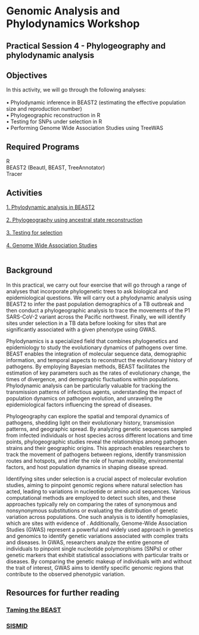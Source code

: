 # Genomic Analysis and Phylodynamics Workshop

## Practical Session 4 - Phylogeography and phylodynamic analysis


Objectives
---

In this activity, we will go through the following analyses:<br>
<br>
• Phylodynamic inference in BEAST2 (estimating the effective population size and reproduction number) <br>
• Phylogeographic reconstruction in R <br>
• Testing for SNPs under selection in R <br>
• Performing Genome Wide Association Studies using TreeWAS <br>


Required Programs
---

R <br>
BEAST2 (BeautI, BEAST, TreeAnnotator) <br>
Tracer <br>


## Activities

[1. Phylodynamic analysis in BEAST2](Phylodynamics_beast.md)<br>
<br>
[2. Phylogeography using ancestral state reconstruction](Ancestral_reconstruction.html)<br>
<br>
[3. Testing for selection](Homoplasy.html)<br>
<br>
[4. Genome Wide Association Studies](GWAS.html)<br>
<br>


Background
---

In this practical, we carry out four exercise that will go through a range of analyses that incorporate phylogenetic trees to ask biological and epidemiological questions. We will carry out a phylodynamic analysis using BEAST2 to infer the past population demographics of a TB outbreak and then conduct a phylogeographic analysis to trace the movements of the P1 SARS-CoV-2 variant across the Pacific northwest. Finally, we will identify sites under selection in a TB data before looking for sites that are significantly associated with a given phenotype using GWAS.

Phylodynamics is a specialized field that combines phylogenetics and epidemiology to study the evolutionary dynamics of pathogens over time. BEAST enables the integration of molecular sequence data, demographic information, and temporal aspects to reconstruct the evolutionary history of pathogens. By employing Bayesian methods, BEAST facilitates the estimation of key parameters such as the rates of evolutionary change, the times of divergence, and demographic fluctuations within populations. Phylodynamic analysis can be particularly valuable for tracking the transmission patterns of infectious agents, understanding the impact of population dynamics on pathogen evolution, and unraveling the epidemiological factors influencing the spread of diseases. 

Phylogeography can explore the spatial and temporal dynamics of pathogens, shedding light on their evolutionary history, transmission patterns, and geographic spread. By analyzing genetic sequences sampled from infected individuals or host species across different locations and time points, phylogeographic studies reveal the relationships among pathogen strains and their geographic origins. This approach enables researchers to track the movement of pathogens between regions, identify transmission routes and hotspots, and infer the role of human mobility, environmental factors, and host population dynamics in shaping disease spread.

Identifying sites under selection is a crucial aspect of molecular evolution studies, aiming to pinpoint genomic regions where natural selection has acted, leading to variations in nucleotide or amino acid sequences. Various computational methods are employed to detect such sites, and these approaches typically rely on comparing the rates of synonymous and nonsynonymous substitutions or evaluating the distribution of genetic variation across populations. One such analysis is to identify homoplasies, which are sites with evidence of . Additionally, Genome-Wide Association Studies (GWAS) represent a powerful and widely used approach in genetics and genomics to identify genetic variations associated with complex traits and diseases. In GWAS, researchers analyze the entire genome of individuals to pinpoint single nucleotide polymorphisms (SNPs) or other genetic markers that exhibit statistical associations with particular traits or diseases. By comparing the genetic makeup of individuals with and without the trait of interest, GWAS aims to identify specific genomic regions that contribute to the observed phenotypic variation. 


## Resources for further reading

### [Taming the BEAST](https://taming-the-beast.org)

### [SISMID](https://jessicastockdale.github.io/SISMID2023-transmission-genomics/)


